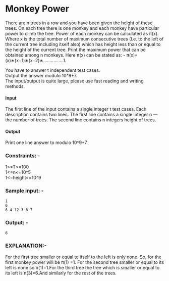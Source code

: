 # Monkey Power
There are n trees in a row and you have been given the height of these trees. On each tree there is one monkey and each monkey have particular power to climb the tree. Power of each monkey can be calculated as π(x). Where x is the total number of maximum consecutive trees (I.e. to the left of the current tree including itself also) which has height less than or equal to the height of the current tree. Print the maximum power that can be obtained among n monkeys. Here π(x) can be stated as: - π(x)=(x)∗(x−1)∗(x−2)∗….............1.

You have to answer t independent test cases.
<br>Output the answer modulo 10^9+7.
<br>The input/output is quite large, please use fast reading and writing methods.

#### Input
The first line of the input contains a single integer t test cases. Each description contains two lines: The first line contains a single integer n — the number of trees. The second line contains n integers height of trees.

#### Output
Print one line answer to modulo 10^9+7.

### Constraints: -
1<=T<=100
<br>1<=n<=10^5
<br>1<=height<=10^9

### Sample input: -
```
1
6
6 4 12 3 6 7
```

### Output: -
```
6
```

### EXPLANATION:-
For the first tree smaller or equal to itself to the left is only none. So, for the first monkey power will be π(1) =1. For the second tree smaller or equal to its left is none so π(1)=1.For the third tree the tree which is smaller or equal to its left is π(3)=6.And similarly for the rest of the trees.
